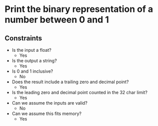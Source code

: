 # Print the binary representation of a number between 0 and 1

## Constraints
* Is the input a float?
    * Yes
* Is the output a string?
    * Yes
* Is 0 and 1 inclusive?
    * No
* Does the result include a trailing zero and decimal point?
    * Yes
* Is the leading zero and decimal point counted in the 32 char limit?
    * Yes
* Can we assume the inputs are valid?
    * No
* Can we assume this fits memory?
    * Yes
